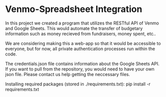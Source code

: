 # Venmo-Spreadsheet Integration
In this project we created a program that utilizes the RESTful API of Venmo and Google Sheets. This would automate the transfer of budgetary information such as money recieved from fundraisers, money spent, etc..

We are considering making this a web-app so that it would be accessible to everyone, but for now, all private authentication processes run within the code.

The credentials.json file contains information about the Google Sheets API. If you want to pull from the repository, you would need to have your own json file. Please contact us help getting the neccessary files.

Installing required packages (stored in ./requirements.txt):
pip install -r requirements.txt
